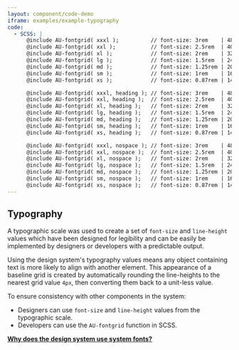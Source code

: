 ```yaml
---
layout: component/code-demo
iframe: examples/example-typography
code:
  - SCSS: |
      @include AU-fontgrid( xxxl );          // font-size: 3rem    | 48px; line-height: 1.5  | 72px;
      @include AU-fontgrid( xxl );           // font-size: 2.5rem  | 40px; line-height: 1.5  | 60px;
      @include AU-fontgrid( xl );            // font-size: 2rem    | 32px; line-height: 1.5  | 48px;
      @include AU-fontgrid( lg );            // font-size: 1.5rem  | 24px; line-height: 1.5  | 36px;
      @include AU-fontgrid( md );            // font-size: 1.25rem | 20px; line-height: 1.6  | 32px;
      @include AU-fontgrid( sm );            // font-size: 1rem    | 16px; line-height: 1.5  | 24px;
      @include AU-fontgrid( xs );            // font-size: 0.87rem | 14px; line-height: 1.4  | 20px;

      @include AU-fontgrid( xxxl, heading ); // font-size: 3rem    | 48px; line-height: 1.25 | 60px;
      @include AU-fontgrid( xxl, heading );  // font-size: 2.5rem  | 40px; line-height: 1.3  | 52px;
      @include AU-fontgrid( xl, heading );   // font-size: 2rem    | 32px; line-height: 1.25 | 40px;
      @include AU-fontgrid( lg, heading );   // font-size: 1.5rem  | 24px; line-height: 1.33 | 32px;
      @include AU-fontgrid( md, heading );   // font-size: 1.25rem | 20px; line-height: 1.2  | 24px;
      @include AU-fontgrid( sm, heading );   // font-size: 1rem    | 16px; line-height: 1.25 | 20px;
      @include AU-fontgrid( xs, heading );   // font-size: 0.87rem | 14px; line-height: 1.14 | 16px;

      @include AU-fontgrid( xxxl, nospace ); // font-size: 3rem    | 48px; line-height: 1    | 48px;
      @include AU-fontgrid( xxl, nospace );  // font-size: 2.5rem  | 40px; line-height: 1    | 40px;
      @include AU-fontgrid( xl, nospace );   // font-size: 2rem    | 32px; line-height: 1    | 32px;
      @include AU-fontgrid( lg, nospace );   // font-size: 1.5rem  | 24px; line-height: 1    | 24px;
      @include AU-fontgrid( md, nospace );   // font-size: 1.25rem | 20px; line-height: 1    | 20px;
      @include AU-fontgrid( sm, nospace );   // font-size: 1rem    | 16px; line-height: 1    | 16px;
      @include AU-fontgrid( xs, nospace );   // font-size: 0.87rem | 14px; line-height: 1.14 | 16px;
---
```

## Typography

A typographic scale was used to create a set of `font-size` and `line-height` values which have been designed for legibility and can be easily be implemented by designers or developers with a predictable output.

Using the design system's typography values means any object containing text is more likely to align with another element. This appearance of a baseline grid is created by automatically rounding the line-heights to the nearest grid value `4px`, then converting them back to a unit-less value.

To ensure consistency with other components in the system:
- Designers can use `font-size` and `line-height` values from the typographic scale.
- Developers can use the `AU-fontgrid` function in SCSS.

**[Why does the design system use system fonts?](/components/core/rationale/#why-system-fonts)**
